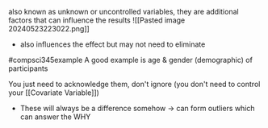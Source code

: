 also known as unknown or uncontrolled variables, they are additional factors that can influence the results
![[Pasted image 20240523223022.png]]
- also influences the effect but may not need to eliminate

#compsci345example A good example is age & gender (demographic) of participants

You just need to acknowledge them, don't ignore (you don't need to control your [[Covariate Variable]])
- These will always be a difference somehow $\rightarrow$ can form outliers which can answer the WHY